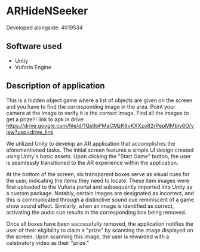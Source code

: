 # ARHideNSeeker
Developed alongside: 4019534

## Software used
- Unity
- Vuforia Engine

## Description of application
This is a hidden object game where a list of objects are given on the screen and you have to find the corresponding image in the area. Point your camera at the image to verify it is the correct image. Find all the images to get a prize!!!
link to apk in drive: https://drive.google.com/file/d/1QstlbPMaCMzK6vKXXzo82rPepMMbly6O/view?usp=drive_link 

We utilized Unity to develop an AR application that accomplishes the aforementioned tasks. The initial screen features a simple UI design created using Unity's basic assets. Upon clicking the "Start Game" button, the user is seamlessly transitioned to the AR experience within the application.

At the bottom of the screen, six transparent boxes serve as visual cues for the user, indicating the items they need to locate. These item images were first uploaded to the Vuforia portal and subsequently imported into Unity as a custom package. Notably, certain images are designated as incorrect, and this is communicated through a distinctive sound cue reminiscent of a game show sound effect. Similarly, when an image is identified as correct, activating the audio cue results in the corresponding box being removed.

Once all boxes have been successfully removed, the application notifies the user of their eligibility to claim a "prize" by scanning the image displayed on the screen. Upon scanning this image, the user is rewarded with a celebratory video as their "prize."

